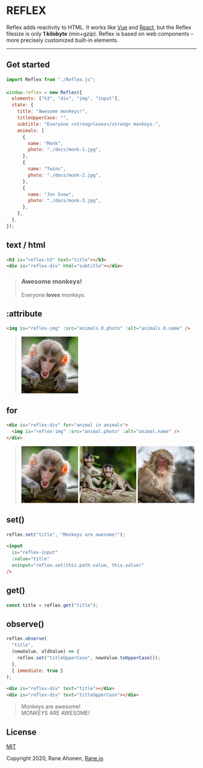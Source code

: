# REFLEX

Reflex adds reactivity to HTML. It works like [Vue](https://vuejs.org) and [React](https://reactjs.org/), but the Reflex filesize is only **1 kilobyte** (min+gzip). Reflex is based on web components – more precisely customized built-in elements.

---

## Get started

```javascript
import Reflex from "./Reflex.js";

window.reflex = new Reflex({
  elements: ["h3", "div", "img", "input"],
  state: {
    title: "Awesome monkeys!",
    titleUpperCase: "",
    subtitle: "Everyone <strong>loves</strong> monkeys.",
    animals: [
      {
        name: "Monk",
        photo: "./docs/monk-1.jpg",
      },
      {
        name: "Twins",
        photo: "./docs/monk-2.jpg",
      },
      {
        name: "Jon Snow",
        photo: "./docs/monk-3.jpg",
      },
    ],
  },
});
```

## text / html

```html
<h3 is="reflex-h3" text="title"></h3>
<div is="reflex-div" html="subtitle"></div>
```

> ### Awesome monkeys!
>
> Everyone **loves** monkeys.

## :attribute

```html
<img is="reflex-img" :src="animals.0.photo" :alt="animals.0.name" />
```

> ![Monk](./docs/monk-1.jpg)

## for

```html
<div is="reflex-div" for="animal in animals">
  <img is="reflex-img" :src="animal.photo" :alt="animal.name" />
</div>
```

> ![Monk](./docs/monk-1.jpg) ![Twins](./docs/monk-2.jpg) ![Jon Snow](./docs/monk-3.jpg)

## set()

```javascript
reflex.set("title", "Monkeys are awesome!");
```

```html
<input
  is="reflex-input"
  :value="title"
  oninput="reflex.set(this.path.value, this.value)"
/>
```

## get()

```javascript
const title = reflex.get("title");
```

## observe()

```javascript
reflex.observe(
  "title",
  (newValue, oldValue) => {
    reflex.set("titleUpperCase", newValue.toUpperCase());
  },
  { immediate: true }
);
```

```html
<div is="reflex-div" text="title"></div>
<div is="reflex-div" text="titleUpperCase"></div>
```

> Monkeys are awesome!  
> MONKEYS ARE AWESOME!

## License

[MIT](http://opensource.org/licenses/MIT)

Copyright 2020, Rane Ahonen, [Rane.io](https://rane.io)
